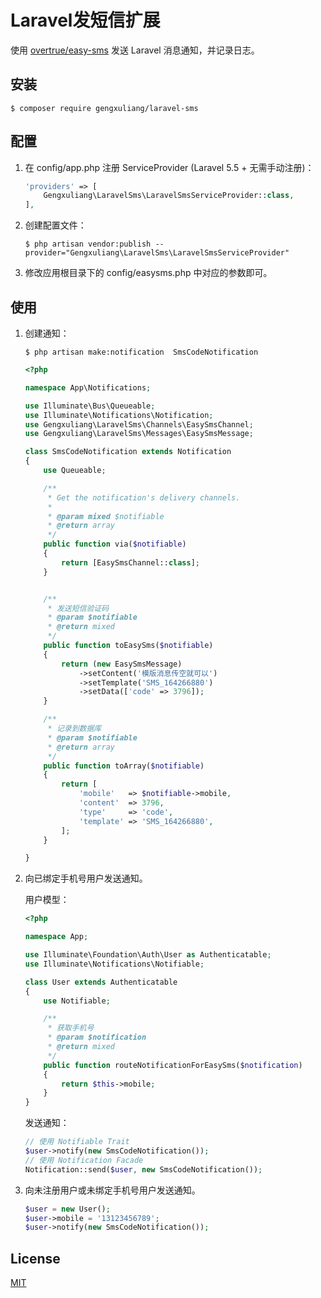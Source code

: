 # Laravel发短信扩展

使用 [overtrue/easy-sms](https://github.com/overtrue/easy-sms) 发送 Laravel 消息通知，并记录日志。

## 安装

```shell
$ composer require gengxuliang/laravel-sms
```

## 配置

1. 在 config/app.php 注册 ServiceProvider (Laravel 5.5 + 无需手动注册)：

    ```php
    'providers' => [
        Gengxuliang\LaravelSms\LaravelSmsServiceProvider::class,
    ],
    ```

2. 创建配置文件：

    ```shell
    $ php artisan vendor:publish --provider="Gengxuliang\LaravelSms\LaravelSmsServiceProvider"
    ```
    
3. 修改应用根目录下的 config/easysms.php 中对应的参数即可。

## 使用

1. 创建通知：

    ```shell
    $ php artisan make:notification  SmsCodeNotification
    ```
   
    ```php
    <?php
    
    namespace App\Notifications;
    
    use Illuminate\Bus\Queueable;
    use Illuminate\Notifications\Notification;
    use Gengxuliang\LaravelSms\Channels\EasySmsChannel;
    use Gengxuliang\LaravelSms\Messages\EasySmsMessage;
    
    class SmsCodeNotification extends Notification
    {
        use Queueable;
    
        /**
         * Get the notification's delivery channels.
         *
         * @param mixed $notifiable
         * @return array
         */
        public function via($notifiable)
        {
            return [EasySmsChannel::class];
        }
    
    
        /**
         * 发送短信验证码
         * @param $notifiable
         * @return mixed
         */
        public function toEasySms($notifiable)
        {
            return (new EasySmsMessage)
                ->setContent('模版消息传空就可以')
                ->setTemplate('SMS_164266880')
                ->setData(['code' => 3796]);
        }
    
        /**
         * 记录到数据库
         * @param $notifiable
         * @return array
         */
        public function toArray($notifiable)
        {
            return [
                'mobile'   => $notifiable->mobile,
                'content'  => 3796,
                'type'     => 'code',
                'template' => 'SMS_164266880',
            ];
        }
    
    }

    ```
    
2. 向已绑定手机号用户发送通知。
    
    用户模型：
    ```php
    <?php
    
    namespace App;
    
    use Illuminate\Foundation\Auth\User as Authenticatable;
    use Illuminate\Notifications\Notifiable;
    
    class User extends Authenticatable
    {
        use Notifiable;
    
        /**
         * 获取手机号
         * @param $notification
         * @return mixed
         */
        public function routeNotificationForEasySms($notification)
        {
            return $this->mobile;
        }
    }

    ```
    
    发送通知：
    
    ```php
    // 使用 Notifiable Trait
    $user->notify(new SmsCodeNotification());
    // 使用 Notification Facade
    Notification::send($user, new SmsCodeNotification());
    ```

3. 向未注册用户或未绑定手机号用户发送通知。
    
    ```php
   $user = new User();
   $user->mobile = '13123456789';
   $user->notify(new SmsCodeNotification());
    ```

## License

[MIT](https://github.com/gengxuliang/laravel-sms.git)
